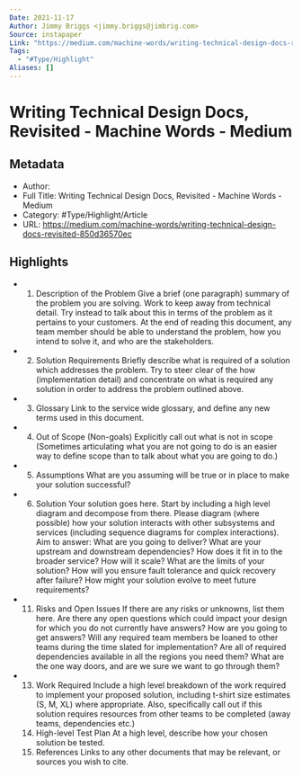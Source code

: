 ```yaml
---
Date: 2021-11-17
Author: Jimmy Briggs <jimmy.briggs@jimbrig.com>
Source: instapaper
Link: "https://medium.com/machine-words/writing-technical-design-docs-revisited-850d36570ec"
Tags:
  - "#Type/Highlight"
Aliases: []
---
```


# Writing Technical Design Docs, Revisited - Machine Words - Medium

## Metadata

* Author: 
* Full Title: Writing Technical Design Docs, Revisited - Machine Words - Medium
* Category: #Type/Highlight/Article
* URL: https://medium.com/machine-words/writing-technical-design-docs-revisited-850d36570ec

## Highlights

* 
  1. Description of the Problem
     Give a brief (one paragraph) summary of the problem you are solving. Work to keep away from technical detail. Try instead to talk about this in terms of the problem as it pertains to your customers. At the end of reading this document, any team member should be able to understand the problem, how you intend to solve it, and who are the stakeholders.
* 
  2. Solution Requirements
     Briefly describe what is required of a solution which addresses the problem. Try to steer clear of the how (implementation detail) and concentrate on what is required any solution in order to address the problem outlined above.
* 
  3. Glossary
     Link to the service wide glossary, and define any new terms used in this document.
* 
  4. Out of Scope (Non-goals)
     Explicitly call out what is not in scope (Sometimes articulating what you are not going to do is an easier way to define scope than to talk about what you are going to do.)
* 
  5. Assumptions
     What are you assuming will be true or in place to make your solution successful?
* 
  6. Solution
     Your solution goes here.
     Start by including a high level diagram and decompose from there. Please diagram (where possible) how your solution interacts with other subsystems and services (including sequence diagrams for complex interactions).
     Aim to answer:
     What are you going to deliver?
     What are your upstream and downstream dependencies?
     How does it fit in to the broader service?
     How will it scale?
     What are the limits of your solution?
     How will you ensure fault tolerance and quick recovery after failure?
     How might your solution evolve to meet future requirements?
* 
  11. Risks and Open Issues
      If there are any risks or unknowns, list them here. Are there any open questions which could impact your design for which you do not currently have answers? How are you going to get answers? Will any required team members be loaned to other teams during the time slated for implementation? Are all of required dependencies available in all the regions you need them? What are the one way doors, and are we sure we want to go through them?
* 
  13. Work Required
      Include a high level breakdown of the work required to implement your proposed solution, including t-shirt size estimates (S, M, XL) where appropriate. Also, specifically call out if this solution requires resources from other teams to be completed (away teams, dependencies etc.)
  13. High-level Test Plan
      At a high level, describe how your chosen solution be tested.
  13. References
      Links to any other documents that may be relevant, or sources you wish to cite.
